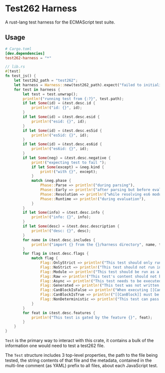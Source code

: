 # Test262 Harness
A rust-lang test harness for the ECMAScript test suite.

## Usage
```toml
# Cargo.toml
[dev.dependencies]
test262-harness = "*"
```

```rust
// lib.rs
#[test]
fn test_js() {
    let test262_path = "test262";
    let harness = Harness::new(test262_path).expect("failed to initialize harness");
    for test in harness {
        let test = test.unwrap();
        println!("running test from {:?}", test.path);
        if let Some(id) = &test.desc.id {
            println!("id: {}", id);
        }
        if let Some(id) = &test.desc.esid {
            println!("esid: {}", id);
        }
        if let Some(id) = &test.desc.es5id {
            println!("es5id: {}", id);
        }
        if let Some(id) = &test.desc.es6id {
            println!("es6id: {}", id);
        }
        if let Some(neg) = &test.desc.negative {
            print!("expecting test to fail ");
            if let Some(except) = &neg.kind {
                print!("with {}", except);
            }
            match &neg.phase {
                Phase::Parse => println!("during parsing"),
                Phase::Early => println!("after parsing but before evaluation"),
                Phase::Resolution => println!("while resolving es6 modules"),
                Phase::Runtime => println!("during evaluation"),
            }
        }
        if let Some(info) = &test.desc.info {
            println!("info: {}", info);
        }
        if let Some(desc) = &test.desc.description {
            println!("desc: {}", desc);
        }
        for name in &test.desc.includes {
            println!("import {} from the {}/harness directory", name, test262_path);
        }
        for flag in &test.desc.flags {
            match flag {
                Flag::OnlyStrict => println!("This test should only run in strict mode"),
                Flag::NoStrict => println!("This test should not run in strict mode"),
                Flag::Module => println!("This test should be run as a module only"),
                Flag::Raw => println!("This test's content should not be altered and run as not-strict only"),
                Flag::Async => println!("This test needs to be executed asynchronously"),
                Flag::Generated => println!("This test was not written by hand"),
                Flag::CanBlockIsFalse => println!("When executing [[CanBlock]] must be false"),
                Flag::CanBlockIsTrue => println!("[[CanBlock]] must be true"),
                Flag::NonDeterministic => println!("This test can pass in more than one way"),
            }
        }
        for feat in &test.desc.features {
            println!("This test is gated by the feature {}", feat);
        }
    }
}
```

`Test` is the primary way to interact with this crate, it contains
a bulk of the information one would need to test a test262 file.

The `Test` structure includes 3 top-level properties, the path 
to the file being tested, the string contents of that file and
the metadata, contained in the multi-line comment (as YAML) prefix
to all files, about each JavaScript test.


